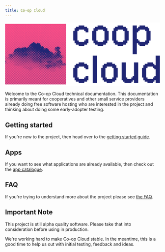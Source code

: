 ```yaml
---
title: Co-op Cloud
---
```


![co-op cloud logo](img/coop_cloud_logo_pink.png)

Welcome to the Co-op Cloud technical documentation. This documentation is primarily meant for cooperatives and other small service providers already doing free software hosting who are interested in the project and thinking about doing some early-adopter testing.

## Getting started

If you're new to the project, then head over to the [getting started
guide](/overview/).

## Apps

If you want to see what applications are already available, then check out the [app catalogue](/apps/).

## FAQ

If you're trying to understand more about the project please see [the
FAQ](/faq/).

## Important Note

This project is still alpha quality software. Please take that into consideration before using in production.

We're working hard to make Co-op Cloud stable. In the meantime, this is a good time to help us out with initial testing, feedback and ideas.
